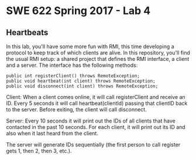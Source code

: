 # SWE 622 Spring 2017 - Lab 4
## Heartbeats

In this lab, you'll have some more fun with RMI, this time developing a protocol to keep track of which clients are alive. In this repository, you'll find the usual RMI setup: a shared project that defines the RMI interface, a client and a server. The interface has the following methods:

```
public int registerClient() throws RemoteException;
public void heartbeat(int client) throws RemoteException;
public void disconnect(int client) throws RemoteException;

```

Client:
When a client comes online, it will call registerClient and receive an ID. Every 5 seconds it will call heartbeat(clientId) passing that clientID back to the server. Before exiting, the client will call disconnect.

Server:
Every 10 seconds it will print out the IDs of all clients that have contacted in the past 10 seconds. For each client, it will print out its ID and also when it last heard from the client.

The server will generate IDs sequentially (the first person to call register gets 1, then 2, then 3, etc.).
